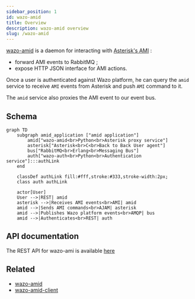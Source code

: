 ```yaml
---
sidebar_position: 1
id: wazo-amid
title: Overview
description: wazo-amid overview
slug: /wazo-amid
---
```


[wazo-amid](https://github.com/wazo-platform/wazo-amid) is a daemon for interacting with [Asterisk's AMI](https://docs.asterisk.org/Configuration/Interfaces/Asterisk-Manager-Interface-AMI) :

- forward AMI events to RabbitMQ ;
- expose HTTP JSON interface for AMI actions.

Once a user is authenticated against Wazo platform, he can query the `amid` service to receive `AMI` events from Asterisk and push `AMI` command to it.

The `amid` service also proxies the AMI event to our event bus.

## Schema

```mermaid
graph TD
    subgraph amid_application ["amid application"]
        amid["wazo-amid<br>Python<br>Asterisk proxy service"]
        asterisk["Asterisk<br>C<br>Back to Back User agent"]
        bus["RabbitMQ<br>Erlang<br>Messaging Bus"]
        auth["wazo-auth<br>Python<br>Authentication service"]:::authLink
    end

    classDef authLink fill:#fff,stroke:#333,stroke-width:2px;
    class auth authLink

    actor[User]
    User -->|REST| amid
    asterisk -->|Receives AMI events<br>AMI| amid
    amid -->|Sends AMI commands<br>AJAM| asterisk
    amid -->|Publishes Wazo platform events<br>AMQP| bus
    amid -->|Authenticates<br>REST| auth
```

## API documentation

The REST API for wazo-ami is available [here](../api/amid.html)

## Related

- [wazo-amid](https://github.com/wazo-platform/wazo-amid)
- [wazo-amid-client](https://github.com/wazo-platform/wazo-amid-client)
